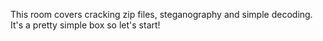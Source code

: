 This room covers cracking zip files, steganography and simple decoding. It's a pretty simple box so let's start!
